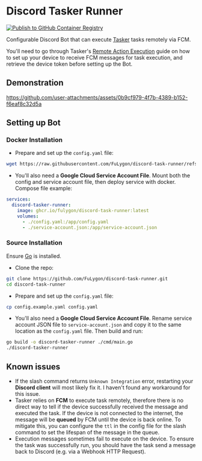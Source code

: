 # Discord Tasker Runner

[![Publish to GitHub Container Registry](https://github.com/FuLygon/discord-task-runner/actions/workflows/publish-package.yaml/badge.svg)](https://github.com/FuLygon/discord-task-runner/actions/workflows/publish-package.yaml)

Configurable Discord Bot that can execute [Tasker](https://tasker.joaoapps.com) tasks remotely via FCM.

You'll need to go through Tasker's [Remote Action Execution](https://tasker.joaoapps.com/userguide/en/fcm.html) guide on how to set up your device to receive FCM messages for task execution, and retrieve the device token before setting up the Bot.

## Demonstration

https://github.com/user-attachments/assets/0b9cf979-4f7b-4389-b152-f6eaf8c32d5a

## Setting up Bot

### Docker Installation

- Prepare and set up the `config.yaml` file:

```bash
wget https://raw.githubusercontent.com/FuLygon/discord-task-runner/refs/heads/main/config.example.yaml -O config.yaml
```

- You'll also need a **Google Cloud Service Account File**. Mount both the config and service account file, then deploy service with docker. Compose file example:

```yaml
services:
  discord-tasker-runner:
    image: ghcr.io/fulygon/discord-task-runner:latest
    volumes:
      - ./config.yaml:/app/config.yaml
      - ./service-account.json:/app/service-account.json
```

### Source Installation

Ensure [Go](https://go.dev/doc/install) is installed.

- Clone the repo:

```bash
git clone https://github.com/FuLygon/discord-task-runner.git
cd discord-task-runner
```

- Prepare and set up the `config.yaml` file:

```bash
cp config.example.yaml config.yaml
```

- You'll also need a **Google Cloud Service Account File**. Rename service account JSON file to `service-account.json` and copy it to the same location as the `config.yaml` file. Then build and run:

```bash
go build -o discord-tasker-runner ./cmd/main.go
./discord-tasker-runner
```

## Known issues
- If the slash command returns `Unknown Integration` error, restarting your **Discord client** will most likely fix it. I haven't found any workaround for this issue.
- Tasker relies on **FCM** to execute task remotely, therefore there is no direct way to tell if the device successfully received the message and executed the task. If the device is not connected to the internet, the message will be **queued** by FCM until the device is back online. To mitigate this, you can configure the `ttl` in the config file for the slash command to set the lifespan of the message in the queue.
- Execution messages sometimes fail to execute on the device. To ensure the task was successfully run, you should have the task send a message back to Discord (e.g. via a Webhook HTTP Request).